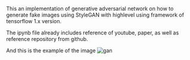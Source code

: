 This an implementation of generative adversarial network on how to generate
fake images using StyleGAN with highlevel using framework of tensorflow 1.x
version.

The ipynb file already includes reference of youtube, paper, as well as
reference repository from github.

And this is the example of the image
![gan](gan.png)
